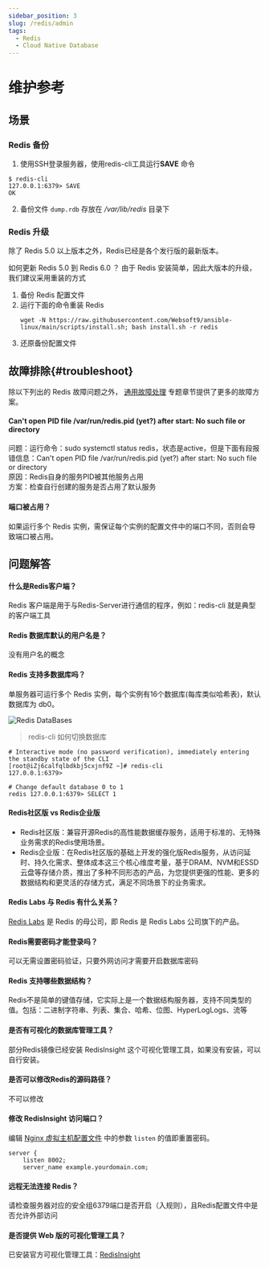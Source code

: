 ```yaml
---
sidebar_position: 3
slug: /redis/admin
tags:
  - Redis
  - Cloud Native Database
---
```


# 维护参考

## 场景

### Redis 备份

1. 使用SSH登录服务器，使用redis-cli工具运行**SAVE** 命令
  ```shell
  $ redis-cli
  127.0.0.1:6379> SAVE
  OK
  ```
2. 备份文件 `dump.rdb` 存放在 */var/lib/redis* 目录下

### Redis 升级

除了 Redis 5.0 以上版本之外，Redis已经是各个发行版的最新版本。

如何更新 Redis 5.0  到 Redis 6.0 ？ 由于 Redis 安装简单，因此大版本的升级，我们建议采用重装的方式

1. 备份 Redis 配置文件
2. 运行下面的命令重装 Redis
   ```
   wget -N https://raw.githubusercontent.com/Websoft9/ansible-linux/main/scripts/install.sh; bash install.sh -r redis
   ```
3. 还原备份配置文件


## 故障排除{#troubleshoot}

除以下列出的 Redis 故障问题之外， [通用故障处理](../troubleshoot) 专题章节提供了更多的故障方案。

#### Can't open PID file /var/run/redis.pid (yet?) after start: No such file or directory

问题：运行命令：sudo systemctl status redis，状态是active，但是下面有段报错信息：Can't open PID file /var/run/redis.pid (yet?) after start: No such file or directory  
原因：Redis自身的服务PID被其他服务占用  
方案：检查自行创建的服务是否占用了默认服务

#### 端口被占用？

如果运行多个 Redis 实例，需保证每个实例的配置文件中的端口不同，否则会导致端口被占用。


## 问题解答

#### 什么是Redis客户端？

Redis 客户端是用于与Redis-Server进行通信的程序，例如：redis-cli 就是典型的客户端工具

#### Redis 数据库默认的用户名是？

没有用户名的概念

#### Redis 支持多数据库吗？

单服务器可运行多个 Redis 实例，每个实例有16个数据库(每库类似哈希表)，默认数据库为 db0。

![Redis DataBases](https://libs.websoft9.com/Websoft9/DocsPicture/zh/redis/redis-database-websoft9.png)

> redis-cli 如何切换数据库

```
# Interactive mode (no password verification), immediately entering the standby state of the CLI
[root@iZj6calfqlbdkbj5cxjnf9Z ~]# redis-cli
127.0.0.1:6379>

# Change default database 0 to 1
redis 127.0.0.1:6379> SELECT 1

```

#### Redis社区版 vs Redis企业版

* Redis社区版：兼容开源Redis的高性能数据缓存服务，适用于标准的、无特殊业务需求的Redis使用场景。
* Redis企业版：在Redis社区版的基础上开发的强化版Redis服务，从访问延时、持久化需求、整体成本这三个核心维度考量，基于DRAM、NVM和ESSD云盘等存储介质，推出了多种不同形态的产品，为您提供更强的性能、更多的数据结构和更灵活的存储方式，满足不同场景下的业务需求。

#### Redis Labs 与 Redis 有什么关系？

[Redis Labs](https://redislabs.com/) 是 Redis 的母公司，即 Redis 是 Redis Labs 公司旗下的产品。

#### Redis需要密码才能登录吗？

可以无需设置密码验证，只要外网访问才需要开启数据库密码

#### Redis 支持哪些数据结构？

Redis不是简单的键值存储，它实际上是一个数据结构服务器，支持不同类型的值。包括：二进制字符串、列表、集合、哈希、位图、HyperLogLogs、流等

#### 是否有可视化的数据库管理工具？

部分Redis镜像已经安装 RedisInsight 这个可视化管理工具，如果没有安装，可以自行安装。

#### 是否可以修改Redis的源码路径？

不可以修改

#### 修改 RedisInsight 访问端口？

编辑 [Nginx 虚拟主机配置文件](../nginx#path) 中的参数 `listen` 的值即重置密码。

```
server {
    listen 8002;
    server_name example.yourdomain.com;
```

#### 远程无法连接 Redis？

请检查服务器对应的安全组6379端口是否开启（入规则），且Redis配置文件中是否允许外部访问

#### 是否提供 Web 版的可视化管理工具？

已安装官方可视化管理工具：[RedisInsight](../redis#redisinsight)

